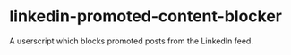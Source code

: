 # linkedin-promoted-content-blocker
A userscript which blocks promoted posts from the LinkedIn feed.
